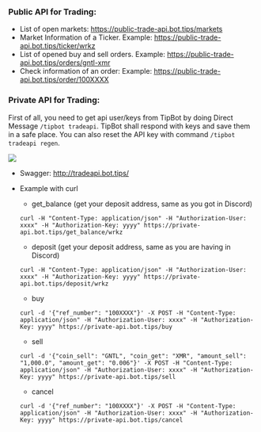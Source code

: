 ### Public API for Trading:
* List of open markets: <https://public-trade-api.bot.tips/markets>
* Market Information of a Ticker. Example: <https://public-trade-api.bot.tips/ticker/wrkz>
* List of opened buy and sell orders. Example: <https://public-trade-api.bot.tips/orders/gntl-xmr>
* Check information of an order:  Example: <https://public-trade-api.bot.tips/order/100XXXX>

### Private API for Trading:
First of all, you need to get api user/keys from TipBot by doing Direct Message `/tipbot tradeapi`. TipBot shall respond with keys and save them in a safe place. You can also reset the API key with command `/tipbot tradeapi regen`.

[<img src="https://raw.githubusercontent.com/wrkzcoin/TipBot/multip-tipbot-new-api/docs/acc_tradeapi.png">](http://invite.discord.bot.tips/)

* Swagger: <http://tradeapi.bot.tips/>
* Example with curl
  * get_balance (get your deposit address, same as you got in Discord)

  ```curl -H "Content-Type: application/json" -H "Authorization-User: xxxx" -H "Authorization-Key: yyyy" https://private-api.bot.tips/get_balance/wrkz```
  
  * deposit (get your deposit address, same as you are having in Discord)


  ```curl -H "Content-Type: application/json" -H "Authorization-User: xxxx" -H "Authorization-Key: yyyy" https://private-api.bot.tips/deposit/wrkz```
  
  * buy

  ```curl -d '{"ref_number": "100XXXX"}' -X POST -H "Content-Type: application/json" -H "Authorization-User: xxxx" -H "Authorization-Key: yyyy" https://private-api.bot.tips/buy```

  * sell

  ```curl -d '{"coin_sell": "GNTL", "coin_get": "XMR", "amount_sell": "1,000.0", "amount_get": "0.006"}' -X POST -H "Content-Type: application/json" -H "Authorization-User: xxxx" -H "Authorization-Key: yyyy" https://private-api.bot.tips/sell```

  * cancel

  ```curl -d '{"ref_number": "100XXXX"}' -X POST -H "Content-Type: application/json" -H "Authorization-User: xxxx" -H "Authorization-Key: yyyy" https://private-api.bot.tips/cancel```
